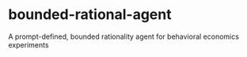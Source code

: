 # bounded-rational-agent
A prompt-defined, bounded rationality agent for behavioral economics experiments
